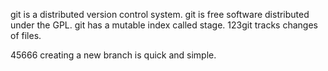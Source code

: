 git is a distributed version control system.
git is free software distributed under the GPL.
git has a mutable index called stage.
123git tracks changes of files.

45666 creating a new branch is quick and simple.

